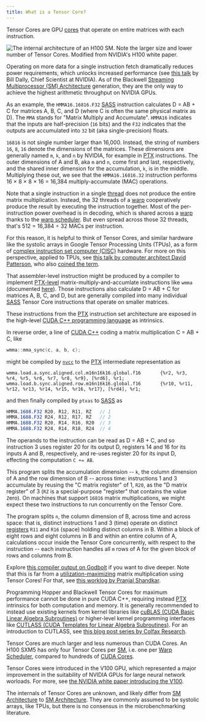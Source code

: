 ```yaml
---
title: What is a Tensor Core?
---
```


Tensor Cores are GPU [cores](/gpu-glossary/device-hardware/core) that operate on
entire matrices with each instruction.

![The internal architecture of an H100 SM. Note the larger size and lower number of Tensor Cores. Modified from NVIDIA's [H100 white paper](https://resources.nvidia.com/en-us-tensor-core).](themed-image://gh100-sm.svg)

Operating on more data for a single instruction fetch dramatically reduces power
requirements, which unlocks increased performance (see
[this talk](https://youtu.be/kLiwvnr4L80?t=868) by Bill Dally, Chief Scientist
at NVIDIA). As of the Blackwell
[Streaming Multiprocessor (SM) Architecture](/gpu-glossary/device-hardware/streaming-multiprocessor-architecture)
generation, they are the only way to achieve the highest arithmetic throughput
on NVIDIA GPUs.

As an example, the `HMMA16.16816.F32`
[SASS](/gpu-glossary/device-software/streaming-assembler) instruction calculates
D = AB + C for matrices A, B, C, and D (where C is often the same physical
matrix as D). The `MMA` stands for "Matrix Multiply and Accumulate". `HMMA16`
indicates that the inputs are half-precision (`16` bits) and the `F32` indicates
that the outputs are accumulated into `32` bit (aka single-precision) floats.

`16816` is not single number larger than 16,000. Instead, the string of numbers
`16`, `8`, `16` denote the dimensions of the matrices. These dimensions are
generally named `m`, `k`, and `n` by NVIDIA, for example in
[PTX](/gpu-glossary/device-software/parallel-thread-execution) instructions. The
outer dimensions of A and B, aka `m` and `n`, come first and last, respectively,
and the shared inner dimension for the accumulation, `k`, is in the middle.
Multiplying these out, we see that the `HMMA16.16816.32` instruction performs 16
× 8 × 8 × 16 = 16,384 multiply-accumulate (MAC) operations.

Note that a single instruction in a single
[thread](/gpu-glossary/device-software/thread) does not produce the entire
matrix multiplication. Instead, the 32 threads of a
[warp](/gpu-glossary/device-software/warp) cooperatively produce the result by
executing the instruction together. Most of the per-instruction power overhead
is in decoding, which is shared across a
[warp](/gpu-glossary/device-software/warp) thanks to the
[warp scheduler](/gpu-glossary/device-hardware/warp-scheduler). But even spread
across those 32 threads, that's 512 = 16,384 ÷ 32 MACs per instruction.

For this reason, it is helpful to think of Tensor Cores, and similar hardware
like the systolic arrays in Google Tensor Processing Units (TPUs), as a form of
[complex instruction set computer (CISC)](https://www.omgwiki.org/ddsf/doku.php?id=ddsf:public:guidebook:06_append:glossary:c:cisc)
hardware. For more on this perspective, applied to TPUs, see
[this talk by computer architect David Patterson](https://youtu.be/fhHAArxwzvQ?t=2072),
who also
[coined the term](https://www.semanticscholar.org/paper/4d3a941a5749dbf0dd39554f12597c449c3c07ff).

That assembler-level instruction might be produced by a compiler to implement
[PTX-level](/gpu-glossary/device-software/parallel-thread-execution)
matrix-multiply-and-accumlate instructions like `wmma` (documented
[here](https://docs.nvidia.com/cuda/archive/12.8.0/parallel-thread-execution/index.html#warp-level-matrix-instructions)).
Those instructions also calculate D = AB + C for matrices A, B, C, and D, but
are generally compiled into many individual
[SASS](/gpu-glossary/device-software/streaming-assembler) Tensor Core
instructions that operate on smaller matrices.

These instructions from the
[PTX](/gpu-glossary/device-software/parallel-thread-execution) instruction set
architecture are exposed in the high-level
[CUDA C++ programming language](/gpu-glossary/host-software/cuda-c) as
intrinsics.

In reverse order, a line of [CUDA C++](/gpu-glossary/host-software/cuda-c)
coding a matrix multiplication C = AB + C, like

```cpp
wmma::mma_sync(c, a, b, c);
```

might be compiled by [`nvcc`](/gpu-glossary/host-software/nvcc) to the
[PTX](/gpu-glossary/device-software/parallel-thread-execution) intermediate
representation as

```ptx
wmma.load.a.sync.aligned.col.m16n16k16.global.f16       {%r2, %r3, %r4, %r5, %r6, %r7, %r8, %r9}, [%rd6], %r1;
wmma.load.b.sync.aligned.row.m16n16k16.global.f16       {%r10, %r11, %r12, %r13, %r14, %r15, %r16, %r17}, [%rd4], %r1;
```

and then finally compiled by `ptxas` to
[SASS](/gpu-glossary/device-software/streaming-assembler) as

```sass
HMMA.1688.F32 R20, R12, R11, RZ   // 1
HMMA.1688.F32 R24, R12, R17, RZ   // 2
HMMA.1688.F32 R20, R14, R16, R20  // 3
HMMA.1688.F32 R24, R14, R18, R24  // 4
```

The operands to the instruction can be read as D = AB + C, and so instruction 3
uses register 20 for its output D, registers 14 and 16 for its inputs A and B,
respectively, and re-uses register 20 for its input D, effecting the computation
`C += AB`.

This program splits the accumulation dimension -- `k`, the column dimension of A
and the row dimension of B -- across time: instructions 1 and 3 accumulate by
reusing the "C matrix register" of 1, `R20`, as the "D matrix register" of 3
(`RZ` is a special-purpose "register" that contains the value `Z`ero). On
machines that support `16816` matrix multiplications, we might expect these two
instructions to run concurrently on the Tensor Core.

The program splits `n`, the column dimension of B, across time and across space:
that is, distinct instructions 1 and 3 (time) operate on distinct
[registers](/gpu-glossary/device-software/registers) `R11` and `R16` (space)
holding distinct columns in B. Within a block of eight rows and eight columns in
B and within an entire column of A, calculations occur inside the Tensor Core
concurrently, with respect to the instruction -- each instruction handles all
`m` rows of A for the given block of rows and columns from B.

Explore [this compiler output on Godbolt](https://godbolt.org/z/e6cqn8491) if
you want to dive deeper. Note that this is far from a
[utilization-maximizing](https://modal.com/blog/gpu-utilization-guide) matrix
multiplication using Tensor Cores! For that, see
[this worklog by Pranjal Shandkar](https://cudaforfun.substack.com/p/outperforming-cublas-on-h100-a-worklog).

Programming Hopper and Blackwell Tensor Cores for maximum performance cannot be
done in pure CUDA C++, requiring instead
[PTX](/gpu-glossary/device-software/parallel-thread-execution) intrinsics for
both computation and memory. It is generally recommended to instead use existing
kernels from kernel libraries like
[cuBLAS (CUDA Basic Linear Algebra Subroutines)](https://docs.nvidia.com/cuda/cublas/)
or higher-level kernel programming interfaces like
[CUTLASS (CUDA Templates for Linear Algebra Subroutines)](https://github.com/NVIDIA/cutlass).
For an introduction to CUTLASS, see
[this blog post series by Colfax Research](https://research.colfax-intl.com/cutlass-tutorial-wgmma-hopper/).

Tensor Cores are much larger and less numerous than CUDA Cores. An H100 SXM5 has
only four Tensor Cores per
[SM](/gpu-glossary/device-hardware/streaming-multiprocessor), i.e. one per
[Warp Scheduler](/gpu-glossary/device-hardware/warp-scheduler), compared to
hundreds of [CUDA Cores](/gpu-glossary/device-hardware/cuda-core).

Tensor Cores were introduced in the V100 GPU, which represented a major
improvement in the suitability of NVIDIA GPUs for large neural network worloads.
For more, see
[the NVIDIA white paper introducing the V100](https://images.nvidia.com/content/volta-architecture/pdf/volta-architecture-whitepaper.pdf).

The internals of Tensor Cores are unknown, and likely differ from
[SM Architecture](/gpu-glossary/device-hardware/streaming-multiprocessor-architecture)
to
[SM Architecture](/gpu-glossary/device-hardware/streaming-multiprocessor-architecture).
They are commonly assumed to be systolic arrays, like TPUs, but there is no
consensus in the microbenchmarking literature.
